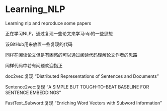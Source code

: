 # Learning_NLP
Learning nlp and reproduce some papers

正在学习NLP，通过复现一些论文来学习nlp的一些思想

该GitHub用来放置一些复现的代码

同样在阅读论文但是有困惑的可以通过阅读代码理解论文作者的思路

同样代码中若有问题欢迎指正

doc2vec:复现 “Distributed Representations of Sentences and Documents”

Sentence2vec:复现 “A SIMPLE BUT TOUGH-TO-BEAT BASELINE FOR SENTENCE EMBEDDINGS”

FastText_Subword:复现 “Enriching Word Vectors with Subword Information”
